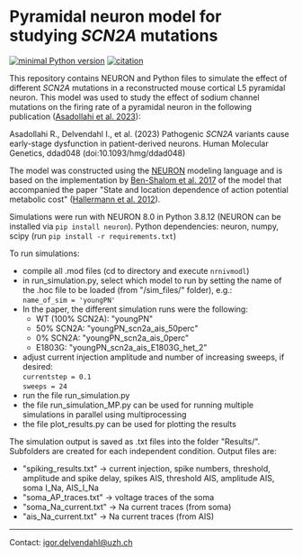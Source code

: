 # Pyramidal neuron model for studying ***SCN2A*** mutations

[![minimal Python version](https://img.shields.io/badge/Python%3E%3D-3.8-6666ff.svg)](https://www.anaconda.com/distribution/)
[![citation](https://zenodo.org/badge/DOI/10.1093/hmg/ddad048.svg)](https://doi.org/10.1093/hmg/ddad048)



This repository contains NEURON and Python files to simulate the effect of 
different *SCN2A* mutations in a reconstructed mouse cortical L5 pyramidal neuron. This model was used to study the effect of sodium channel mutations on the firing rate of a pyramidal neuron in the following publication ([Asadollahi et al. 2023](https://doi.org/10.1093/hmg/ddad048)): 

Asadollahi R., Delvendahl I., et al. (2023) Pathogenic *SCN2A* variants cause early-stage dysfunction in patient-derived neurons. Human Molecular Genetics, ddad048 (doi:10.1093/hmg/ddad048)

The model was constructed using the [NEURON](https://neuron.yale.edu/) modeling language and is based on the implementation by 
[Ben-Shalom et al. 2017](http://dx.doi.org/10.1016/j.biopsych.2017.01.009) 
of the model that accompanied the paper "State and
location dependence of action potential metabolic 
cost" ([Hallermann et al. 2012](http://dx.doi.org/10.1038/nn.3132)).
  
Simulations were run with NEURON 8.0 in Python 3.8.12 (NEURON can be installed via `pip install neuron`). Python dependencies: neuron, numpy, scipy (run `pip install -r requirements.txt`)

To run simulations:  
* compile all .mod files (cd to directory and execute `nrnivmodl`)
* in run_simulation.py, select which model to run by setting the name of the .hoc file to be loaded (from "/sim_files/" folder), e.g.:  
  `name_of_sim = 'youngPN'`
* In the paper, the different simulation runs were the following:
  * WT (100% SCN2A): "youngPN"
  * 50% SCN2A: "youngPN_scn2a_ais_50perc"
  * 0% SCN2A: "youngPN_scn2a_ais_0perc"
  * E1803G: "youngPN_scn2a_ais_E1803G_het_2"
* adjust current injection amplitude and number of increasing sweeps, if desired:  
  `currentstep = 0.1`  
  `sweeps = 24`
* run the file run_simulation.py
* the file run_simulation_MP.py can be used for running multiple simulations in parallel using multiprocessing
* the file plot_results.py can be used for plotting the results

The simulation output is saved as .txt files into the folder "Results/". Subfolders are created for each independent condition. Output files are:
* "spiking_results.txt" -> current injection, spike numbers, threshold, amplitude and spike delay, spikes AIS, threshold AIS, amplitude AIS, soma I_Na, AIS_I_Na
* "soma_AP_traces.txt" -> voltage traces of the soma
* "soma_Na_current.txt" -> Na current traces (from soma)
* "ais_Na_current.txt"  -> Na current traces (from AIS)
  
  
---  
Contact:
igor.delvendahl@uzh.ch